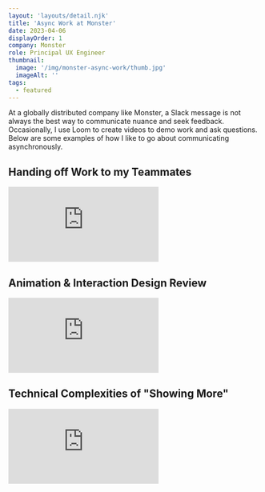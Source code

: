 ```yaml
---
layout: 'layouts/detail.njk'
title: 'Async Work at Monster'
date: 2023-04-06
displayOrder: 1
company: Monster
role: Principal UX Engineer
thumbnail:
  image: '/img/monster-async-work/thumb.jpg'
  imageAlt: ''
tags:
  - featured
---
```


At a globally distributed company like Monster, a Slack message is not always the best way to communicate nuance and seek feedback. Occasionally, I use Loom to create videos to demo work and ask questions. Below are some examples of how I like to go about communicating asynchronously.

## Handing off Work to my Teammates

<div class="video-wrapper"><iframe src="https://player.vimeo.com/video/815295705?h=5c82bfe082" style="aspect-ratio: 1152 / 720" frameborder="0" allow="autoplay; fullscreen; picture-in-picture" allowfullscreen title="Style Forge - Web Interface_ My Status Update.mp4"></iframe></div>

## Animation & Interaction Design Review

<div class="video-wrapper"><iframe style="aspect-ratio: 924 / 720" src="https://player.vimeo.com/video/814932820?h=6437cfda33" frameborder="0" allow="autoplay; fullscreen; picture-in-picture" allowfullscreen title="JobCard Micro-interactions - 24 August 2022"></iframe></div>

## Technical Complexities of "Showing More"

<div class="video-wrapper"><iframe src="https://player.vimeo.com/video/814932809?h=eaec626f93" style="aspect-ratio: 1066 / 720" frameborder="0" allow="autoplay; fullscreen; picture-in-picture" allowfullscreen title="JobCard Descriptions - on showing more"></iframe></div>
